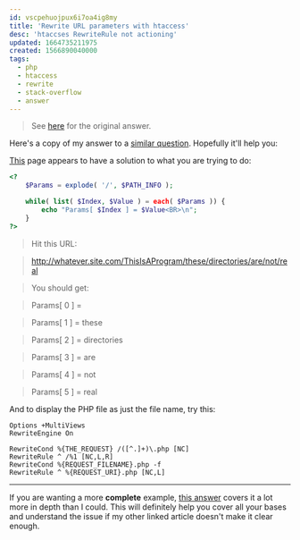 ```yaml
---
id: vscpehuojpux6i7oa4ig8my
title: 'Rewrite URL parameters with htaccess'
desc: 'htaccses RewriteRule not actioning'
updated: 1664735211975
created: 1566890040000
tags:
  - php
  - htaccess
  - rewrite
  - stack-overflow
  - answer
---
```


> See [here](https://stackoverflow.com/a/57667261/6456163) for the original answer.

Here's a copy of my answer to a [similar question](https://stackoverflow.com/a/57666990/6456163). Hopefully it'll help you:

[This](https://grokbase.com/t/php/php-general/0159ts8x8h/passing-parameters-in-the-url-using-forward-slashes#20010509ss83mvqx7894e90njxvrsjgkcg) page appears to have a solution to what you are trying to do:

```php
<?
    $Params = explode( '/', $PATH_INFO );

    while( list( $Index, $Value ) = each( $Params )) {
        echo "Params[ $Index ] = $Value<BR>\n";
    }
?>
```


> Hit this URL:

> http://whatever.site.com/ThisIsAProgram/these/directories/are/not/real

> You should get:

> Params[ 0 ] =

> Params[ 1 ] = these

> Params[ 2 ] = directories

> Params[ 3 ] = are

> Params[ 4 ] = not

> Params[ 5 ] = real

And to display the PHP file as just the file name, try this:

```text
Options +MultiViews
RewriteEngine On

RewriteCond %{THE_REQUEST} /([^.]+)\.php [NC]
RewriteRule ^ /%1 [NC,L,R]
RewriteCond %{REQUEST_FILENAME}.php -f
RewriteRule ^ %{REQUEST_URI}.php [NC,L]
```

----------

If you are wanting a more **complete** example, [this answer](https://serverfault.com/a/210766) covers it a lot more in depth than I could. This will definitely help you cover all your bases and understand the issue if my other linked article doesn't make it clear enough.
